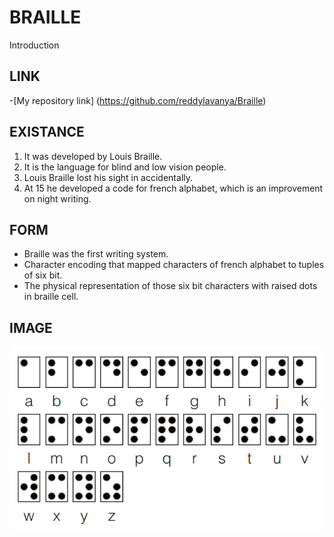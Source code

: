 # BRAILLE
Introduction

## LINK
-[My repository link] (https://github.com/reddylavanya/Braille)

## EXISTANCE
1. It was developed by Louis Braille.
1. It is the language for blind and low vision people.
1. Louis Braille lost his sight in accidentally.
1. At 15 he developed a code for french alphabet, which is an improvement on night writing.

## FORM
- Braille was the first writing system.
- Character encoding that mapped characters of french alphabet to tuples of six bit.
- The physical representation of those six bit characters with raised dots in braille cell.

## IMAGE
![IMAGE](https://github.com/reddylavanya/Braille/blob/master/alphavet.PNG?raw=true)
              
